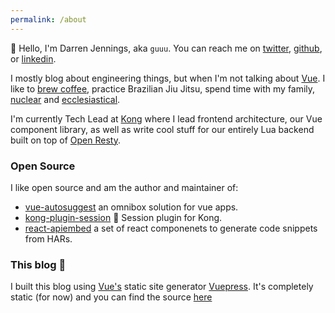 ```yaml
---
permalink: /about
---
```


<Avatar header-text="About Me"/>

:wave: Hello, I'm Darren Jennings, aka `guuu`. You can reach me on [twitter],
[github], or [linkedin].

I mostly blog about engineering things, but when I'm not talking about [Vue]. I
like to [brew coffee](https://www.thecoffeecompass.com/), practice Brazilian Jiu
Jitsu, spend time with my family, [nuclear](https://twitter.com/darrenjennings/status/1077663344767586304)
and [ecclesiastical](https://www.citizenssf.com/).

I'm currently Tech Lead at [Kong] where I lead frontend architecture, our Vue 
component library, as well as write cool stuff for our entirely Lua backend 
built on top of [Open Resty].

### Open Source

I like open source and am the author and maintainer of:
- [vue-autosuggest](https://www.github.com/darrenjennings/vue-autosuggest) an 
omnibox solution for vue apps.
- [kong-plugin-session](https://www.github.com/kong/kong-plugin-session) :cookie: 
Session plugin for Kong.
- [react-apiembed](https://www.github.com/kong/react-apiembed) a set 
of react componenets to generate code snippets from HARs.

### This blog :book:

I built this blog using [Vue's](https://vuejs.org) static site generator 
[Vuepress](https://vuepress.vuejs.org/). It's completely static (for now) and
you can find the source [here](https://www.github.com/darrenjennings/guuu.io)


[twitter]: https://twitter.com/darrenjennings
[github]: https://github.com/darrenjennings
[linkedin]: https://www.linkedin.com/in/darren-jennings
[Vue]: https://vuejs.org
[Kong]: https://konghq.com
[Open Resty]: https://github.com/openresty/
